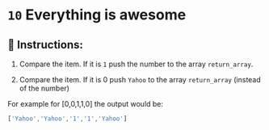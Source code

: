 # `10` Everything is awesome

## 📝 Instructions:

1. Compare the item. If it is `1` push the number to the array `return_array`.

2. Compare the item. If it is 0 push `Yahoo` to the array `return_array` (instead of the number)

For example for [0,0,1,1,0] the output would be:

```js
['Yahoo','Yahoo','1','1','Yahoo']
```
